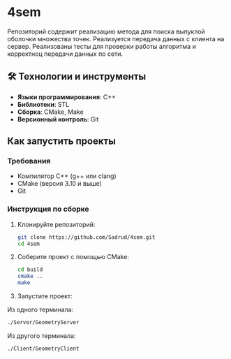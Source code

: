 # 4sem

Репозиторий содержит реализацию метода для поиска выпуклой оболочки множества точек. Реализуется передача данных с клиента на сервер. Реализованы тесты для проверки работы алгоритма и корректноц передачи данных по сети.
## 🛠 Технологии и инструменты

- **Языки программирования**: C++
- **Библиотеки**: STL
- **Сборка**: CMake, Make
- **Версионный контроль**: Git

## Как запустить проекты

### Требования
- Компилятор C++ (g++ или clang)
- CMake (версия 3.10 и выше)
- Git

### Инструкция по сборке
1. Клонируйте репозиторий:
   ```bash
   git clone https://github.com/Sadrud/4sem.git
   cd 4sem
2. Соберите проект с помощью CMake:
   ```bash
   cd build
   cmake ..
   make
3. Запустите проект:

Из одного терминала:
   ```bash
   ./Server/GeometryServer
   ```
Из другого терминала:
   ```bash
   ./Client/GeometryClient
